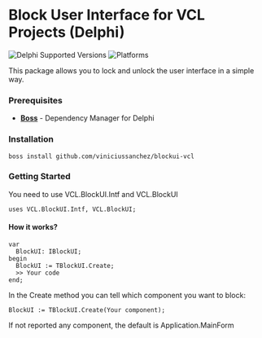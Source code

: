 # Block User Interface for VCL Projects (Delphi)
![Delphi Supported Versions](https://img.shields.io/badge/Delphi%20Supported%20Versions-XE3..10.3%20Rio-blue.svg)
![Platforms](https://img.shields.io/badge/Platforms-Win32%20and%20Win64-red.svg)

This package allows you to lock and unlock the user interface in a simple way.

### Prerequisites
 * [**Boss**](https://github.com/HashLoad/boss) - Dependency Manager for Delphi
 
### Installation 
```
boss install github.com/viniciussanchez/blockui-vcl
```

### Getting Started
You need to use VCL.BlockUI.Intf and VCL.BlockUI 
```
uses VCL.BlockUI.Intf, VCL.BlockUI;
```

#### How it works?
```
var
  BlockUI: IBlockUI;
begin
  BlockUI := TBlockUI.Create;
  >> Your code
end;
``` 

In the Create method you can tell which component you want to block:

```
BlockUI := TBlockUI.Create(Your component);
``` 

If not reported any component, the default is Application.MainForm
